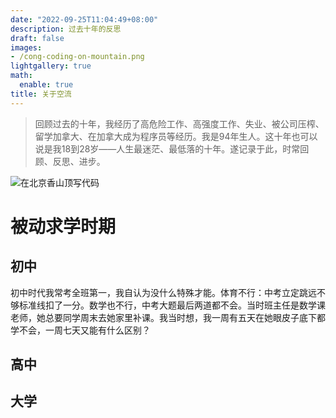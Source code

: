 ```yaml
---
date: "2022-09-25T11:04:49+08:00"
description: 过去十年的反思
draft: false
images:
- /cong-coding-on-mountain.png
lightgallery: true
math:
  enable: true
title: 关于空流
---
```


> 回顾过去的十年，我经历了高危险工作、高强度工作、失业、被公司压榨、留学加拿大、在加拿大成为程序员等经历。我是94年生人。这十年也可以说是我18到28岁——人生最迷茫、最低落的十年。遂记录于此，时常回顾、反思、进步。

![在北京香山顶写代码](/images/cong-coding-on-mountain.png "2021年摄于北京香山鬼见愁")

# 被动求学时期

## 初中

初中时代我常考全班第一，我自认为没什么特殊才能。体育不行：中考立定跳远不够标准线扣了一分。数学也不行，中考大题最后两道都不会。当时班主任是数学课老师，她总要同学周末去她家里补课。我当时想，我一周有五天在她眼皮子底下都学不会，一周七天又能有什么区别？

## 高中

## 大学


